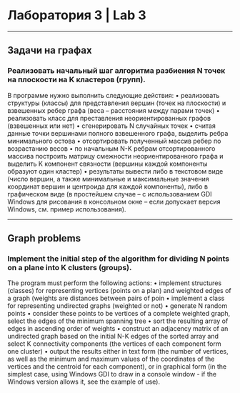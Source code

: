 # Лаборатория 3 | Lab 3
---

## Задачи на графах
### Реализовать начальный шаг алгоритма разбиения N точек на плоскости на K кластеров (групп).

В программе нужно выполнить следующие действия:
  • реализовать структуры (классы) для представления вершин (точек на плоскости) и взвешенных ребер графа (веса – расстояния между парами точек)
  • реализовать класс для преставления неориентированных графов (взвешенных или нет)
  • сгенерировать N случайных точек
  • считая данные точки вершинами полного взвешенного графа, выделить ребра минимального остова
  • отсортировать полученный массив ребер по возрастанию весов
  • по начальным N-K ребрам отсортированного массива построить матрицу смежности неориентированного графа и выделить K компонент связности (вершины каждой компоненты образуют один кластер)
  • результаты вывести либо в текстовом виде (число вершин, а также минимальные и максимальные значения координат вершин и центроида для каждой компоненты), либо в графическом виде (в простейшем случае – с использованием GDI Windows для рисования в консольном окне – если допускает версия Windows, см. пример использования).

---

## Graph problems
### Implement the initial step of the algorithm for dividing N points on a plane into K clusters (groups).

The program must perform the following actions:
  • implement structures (classes) for representing vertices (points on a plan) and weighted edges of a graph (weights are distances between pairs of poin
  • implement a class for representing undirected graphs (weighted or not)
  • generate N random points
  • consider these points to be vertices of a complete weighted graph, select the edges of the minimum spanning tree
  • sort the resulting array of edges in ascending order of weights
  • construct an adjacency matrix of an undirected graph based on the initial N-K edges of the sorted array and select K connectivity components (the vertices of each component form one cluster)
  • output the results either in text form (the number of vertices, as well as the minimum and maximum values ​​of the coordinates of the vertices and the centroid for each component), or in graphical form (in the simplest case, using Windows GDI to draw in a console window - if the Windows version allows it, see the example of use).
